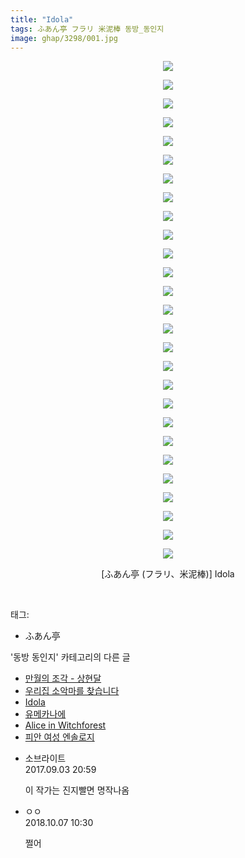 ```yaml
---
title: "Idola"
tags: ふあん亭 フラリ 米泥棒 동방_동인지
image: ghap/3298/001.jpg
---
```

<div class="article">
<p style="text-align: center; clear: none; float: none;"><img src="{{ site.nasurl }}/ghap/3298/001.jpg"/></p>
<p style="text-align: center; clear: none; float: none;"><img src="{{ site.nasurl }}/ghap/3298/002.jpg"/></p>
<p style="text-align: center; clear: none; float: none;"><img src="{{ site.nasurl }}/ghap/3298/003.jpg"/></p>
<p style="text-align: center; clear: none; float: none;"><img src="{{ site.nasurl }}/ghap/3298/004.jpg"/></p>
<p style="text-align: center; clear: none; float: none;"><img src="{{ site.nasurl }}/ghap/3298/005.jpg"/></p>
<p style="text-align: center; clear: none; float: none;"><img src="{{ site.nasurl }}/ghap/3298/006.jpg"/></p>
<p style="text-align: center; clear: none; float: none;"><img src="{{ site.nasurl }}/ghap/3298/007.jpg"/></p>
<p style="text-align: center; clear: none; float: none;"><img src="{{ site.nasurl }}/ghap/3298/008.jpg"/></p>
<p style="text-align: center; clear: none; float: none;"><img src="{{ site.nasurl }}/ghap/3298/009.jpg"/></p>
<p style="text-align: center; clear: none; float: none;"><img src="{{ site.nasurl }}/ghap/3298/010.jpg"/></p>
<p style="text-align: center; clear: none; float: none;"><img src="{{ site.nasurl }}/ghap/3298/011.jpg"/></p>
<p style="text-align: center; clear: none; float: none;"><img src="{{ site.nasurl }}/ghap/3298/012.jpg"/></p>
<p style="text-align: center; clear: none; float: none;"><img src="{{ site.nasurl }}/ghap/3298/013.jpg"/></p>
<p style="text-align: center; clear: none; float: none;"><img src="{{ site.nasurl }}/ghap/3298/014.jpg"/></p>
<p style="text-align: center; clear: none; float: none;"><img src="{{ site.nasurl }}/ghap/3298/015.jpg"/></p>
<p style="text-align: center; clear: none; float: none;"><img src="{{ site.nasurl }}/ghap/3298/016.jpg"/></p>
<p style="text-align: center; clear: none; float: none;"><img src="{{ site.nasurl }}/ghap/3298/017.jpg"/></p>
<p style="text-align: center; clear: none; float: none;"><img src="{{ site.nasurl }}/ghap/3298/018.jpg"/></p>
<p style="text-align: center; clear: none; float: none;"><img src="{{ site.nasurl }}/ghap/3298/019.jpg"/></p>
<p style="text-align: center; clear: none; float: none;"><img src="{{ site.nasurl }}/ghap/3298/020.jpg"/></p>
<p style="text-align: center; clear: none; float: none;"><img src="{{ site.nasurl }}/ghap/3298/021.jpg"/></p>
<p style="text-align: center; clear: none; float: none;"><img src="{{ site.nasurl }}/ghap/3298/022.jpg"/></p>
<p style="text-align: center; clear: none; float: none;"><img src="{{ site.nasurl }}/ghap/3298/023.jpg"/></p>
<p style="text-align: center; clear: none; float: none;"><img src="{{ site.nasurl }}/ghap/3298/024.jpg"/></p>
<p style="text-align: center; clear: none; float: none;"><img src="{{ site.nasurl }}/ghap/3298/025.jpg"/></p>
<p style="text-align: center; clear: none; float: none;"><img src="{{ site.nasurl }}/ghap/3298/026.jpg"/></p>
<p style="text-align: center; clear: none; float: none;"><img src="{{ site.nasurl }}/ghap/3298/027.jpg"/></p>
<p style="text-align: center; clear: none; float: none;">[ふあん亭 (フラリ、米泥棒)] Idola</p>
<p><br/></p>
</div><div class="tagTrail">
<p>태그: </p>
<ul>
<li>ふあん亭</li>
</ul>
</div><div class="another">
<p>'동방 동인지' 카테고리의 다른 글</p>
<ul>
<li><a href="/2017-05-24-ghap_3300">만월의 조각 - 상현달</a></li>
<li><a href="/2017-05-24-ghap_3299">우리집 소악마를 찾습니다</a></li>
<li><a href="/2017-05-24-ghap_3298">Idola</a></li>
<li><a href="/2017-05-24-ghap_3296">유메카나에</a></li>
<li><a href="/2017-05-23-ghap_3283">Alice in Witchforest</a></li>
<li><a href="/2017-05-23-ghap_3282">피안 여성 엔솔로지</a></li>
</ul>
</div><div class="cb_module cb_fluid">
<div class="cb_wrt cb_profile">
<div class="comment">
<ul>
<li class="cb_thumb_off" id="comment15075499">
<div class="cb_comment_area">
<div class="cb_info_area">
<div class="cb_section">
<span class="cb_nick_name">소브라이트</span>
</div>
<div class="cb_section">
<span class="cb_date">2017.09.03 20:59 </span>
</div>
</div>
<div class="cb_dsc_comment">
<p class="cb_dsc">
											이 작가는 진지빨면 명작나옴
										</p>
</div>
</div></li>
<li class="cb_thumb_off" id="comment15347384">
<div class="cb_comment_area">
<div class="cb_info_area">
<div class="cb_section">
<span class="cb_nick_name">ㅇㅇ</span>
</div>
<div class="cb_section">
<span class="cb_date">2018.10.07 10:30 </span>
</div>
</div>
<div class="cb_dsc_comment">
<p class="cb_dsc">
											쩔어
										</p>
</div>
</div></li>
</ul>
</div>
</div><!-- commentList close -->
</div>